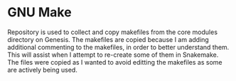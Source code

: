 # GNU Make
Repository is used to collect and copy makefiles from the core modules directory on Genesis. 
The makefiles are copied because I am adding additional commenting to the makefiles, in order
to better understand them. This will assist when I attempt to re-create some of them in
Snakemake. The files were copied as I wanted to avoid editting the makefiles as some are 
actively being used.
